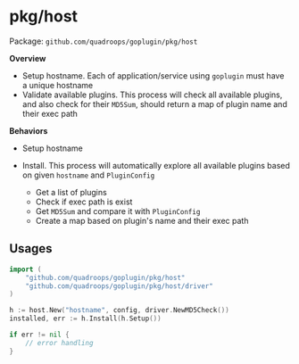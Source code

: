 # pkg/host

Package: `github.com/quadroops/goplugin/pkg/host`

**Overview**

- Setup hostname. Each of application/service using `goplugin` must have a unique hostname
- Validate available plugins.  This process will check all available plugins, and also check for their `MD5Sum`, 
should return a map of plugin name and their exec path

**Behaviors**

- Setup hostname
- Install.  This process will automatically explore all available plugins based on given `hostname` and `PluginConfig`

    - Get a list of plugins 
    - Check if exec path is exist
    - Get `MD5Sum` and compare it with `PluginConfig`
    - Create a map based on plugin's name and their exec path

## Usages

```go
import (
    "github.com/quadroops/goplugin/pkg/host"
    "github.com/quadroops/goplugin/pkg/host/driver"
)

h := host.New("hostname", config, driver.NewMD5Check())
installed, err := h.Install(h.Setup())

if err != nil {
    // error handling
}
```